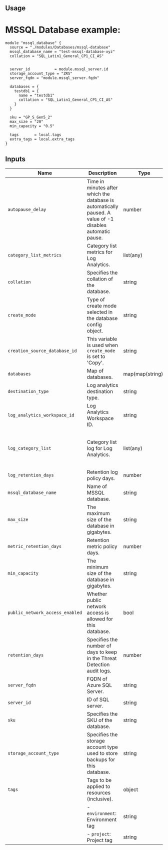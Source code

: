 ## Usage

# MSSQL Database example:

```hcl
module "mssql_database" {
  source = "./modules/Databases/mssql-database"
  mssql_database_name = "test-mssql-database-xyz"
  collation = "SQL_Latin1_General_CP1_CI_AS"
  
  
  server_id           = module.mssql_server.id
  storage_account_type = "ZRS"
  server_fqdn = "module.mssql_server.fqdn"

  databases = {
    testdb1 = {
      name = "testdb1"
      collation = "SQL_Latin1_General_CP1_CI_AS"
    }
  }

  sku = "GP_S_Gen5_2"
  max_size = "20"
  min_capacity = "0.5"

  tags       = local.tags
  extra_tags = local.extra_tags
}
```

## Inputs

| Name                            | Description                                                                                       | Type     | Default                           | Required |
|---------------------------------|---------------------------------------------------------------------------------------------------|----------|-----------------------------------|:--------:|
| `autopause_delay`               | Time in minutes after which the database is automatically paused. A value of -1 disables automatic pause. | number | -1                                | no       |
| `category_list_metrics`         | Category list metrics for Log Analytics.                                                        | list(any) | ["Basic", "WorkloadManagement"] | no       |
| `collation`                     | Specifies the collation of the database.                                                        | string   | "SQL_Latin1_General_CP1_CI_AS"   | no       |
| `create_mode`                   | Type of create mode selected in the database config object.                                       | string   | "Default"                        | no       |
| `creation_source_database_id`   | This variable is used when `create_mode` is set to 'Copy'.                                         | string   | null                             | no       |
| `databases`                     | Map of databases.                                                                                 | map(map(string)) | {}                     | no       |
| `destination_type`              | Log analytics destination type.                                                                   | string   | "Dedicated"                      | no       |
| `log_analytics_workspace_id`    | Log Analytics Workspace ID.                                                                       | string   | ""                                | no       |
| `log_category_list`             | Category list log for Log Analytics.                                                              | list(any) | ["QueryStoreRuntimeStatistics", "QueryStoreWaitStatistics", "Errors", "DatabaseWaitStatistics", "Timeouts", "Blocks", "Deadlocks"] | no |
| `log_retention_days`            | Retention log policy days.                                                                        | number   | 7                                 | no       |
| `mssql_database_name`           | Name of MSSQL database.                                                                           | string   | -                                 | yes      |
| `max_size`                      | The maximum size of the database in gigabytes.                                                    | string   | -                                 | yes      |
| `metric_retention_days`         | Retention metric policy days.                                                                    | number   | 7                                 | no       |
| `min_capacity`                  | The minimum size of the database in gigabytes.                                                    | string   | -                                 | yes      |
| `public_network_access_enabled`  | Whether public network access is allowed for this database.                                        | bool     | false                             | no       |
| `retention_days`                | Specifies the number of days to keep in the Threat Detection audit logs.                           | number   | 3                                 | no       |
| `server_fqdn`                  | FQDN of Azure SQL Server.                                                                         | string   | -                                 | yes      |
| `server_id`                     | ID of SQL server.                                                                                 | string   | -                                 | yes      |
| `sku`                           | Specifies the SKU of the database.                                                                | string   | -                                 | yes      |
| `storage_account_type`          | Specifies the storage account type used to store backups for this database.                        | string   | -                                 | yes      |
| `tags`                          | Tags to be applied to resources (inclusive).                                                       | object   | -                                 | yes      |
|                                 | - `environment`: Environment tag                                                                  | string   | -                                 | yes      |
|                                 | - `project`: Project tag                                                                          | string   | -                                 | yes      |
